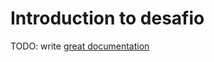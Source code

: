 # Introduction to desafio

TODO: write [great documentation](http://jacobian.org/writing/what-to-write/)
